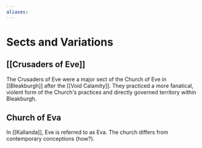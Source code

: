 ```yaml
---
aliases:
---
```

# Sects and Variations

## [[Crusaders of Eve]]

The Crusaders of Eve were a major sect of the Church of Eve in [[Bleakburgh]] after the [[Void Calamity]]. They practiced a more fanatical, violent form of the Church's practices and directly governed territory within Bleakburgh.

## Church of Eva

In [[Kallanda]], Eve is referred to as Eva. The church differs from contemporary conceptions (how?).